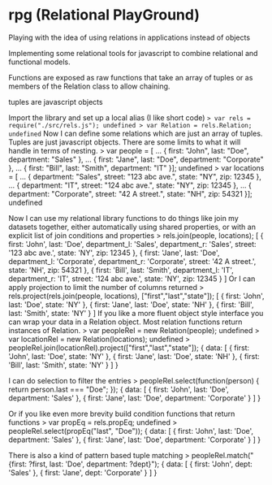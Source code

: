 rpg (Relational PlayGround)
===========================

Playing with the idea of using relations in applications instead of objects

Implementing some relational tools for javascript to combine relational and 
functional models.

Functions are exposed as raw functions that take an array of tuples or
as members of the Relation class to allow chaining.

tuples are javascript objects


Import the library and set up a local alias (I like short code)
        ```
        > var rels = require("./src/rels.js");
        undefined
        > var Relation = rels.Relation;
        undefined
        ```
Now I can define some relations which are just an array of tuples.
Tuples are just javascript objects.  There are some limits to what it will handle in terms of nesting.
    > var people = [
    ...     { first: "John", last: "Doe", department: "Sales" },
    ...     { first: "Jane", last: "Doe", department: "Corporate" },
    ...     { first: "Bill", last: "Smith", department: "IT" }];
    undefined
    > var locations = [
    ...     { department: "Sales", street: "123 abc ave.", state: "NY", zip: 12345 },
    ...     { department: "IT", street: "124 abc ave.", state: "NY", zip: 12345 },
    ...     { department: "Corporate", street: "42 A street.", state: "NH", zip: 54321 }];
    undefined

Now I can use my relational library functions to do things like join my datasets together, either automatically using shared properties, or with an explicit list of join conditions and properties
    > rels.join(people, locations);
    [ { first: 'John',
        last: 'Doe',
        department_l: 'Sales',
        department_r: 'Sales',
        street: '123 abc ave.',
        state: 'NY',
        zip: 12345 },
      { first: 'Jane',
        last: 'Doe',
        department_l: 'Corporate',
        department_r: 'Corporate',
        street: '42 A street.',
        state: 'NH',
        zip: 54321 },
      { first: 'Bill',
        last: 'Smith',
        department_l: 'IT',
        department_r: 'IT',
        street: '124 abc ave.',
        state: 'NY',
        zip: 12345 } ]
Or I can apply projection to limit the number of columns returned
    > rels.project(rels.join(people, locations), ["first","last","state"]);
    [ { first: 'John',
        last: 'Doe',
        state: 'NY' },
      { first: 'Jane',
        last: 'Doe',
        state: 'NH' },
      { first: 'Bill',
        last: 'Smith',
        state: 'NY' } ]
If you like a more fluent object style interface you can wrap your data in a Relation object.  Most relation functions return instances of Relation.
    > var peopleRel = new Relation(people);
    undefined
    > var locationRel = new Relation(locations);
    undefined
    > peopleRel.join(locationRel).project(["first","last","state"]);
    { data: 
       [ { first: 'John',
           last: 'Doe',
           state: 'NY' },
         { first: 'Jane',
           last: 'Doe',
           state: 'NH' },
         { first: 'Bill',
           last: 'Smith',
           state: 'NY' } ] }

I can do selection to filter the entries
    > peopleRel.select(function(person) { return person.last === "Doe"; });
    { data: 
       [ { first: 'John',
           last: 'Doe',
           department: 'Sales' },
         { first: 'Jane',
           last: 'Doe',
           department: 'Corporate' } ] }

Or if you like even more brevity build condition functions that return functions
    > var propEq = rels.propEq;
    undefined
    > peopleRel.select(propEq("last", "Doe"));
    { data: 
       [ { first: 'John',
           last: 'Doe',
           department: 'Sales' },
         { first: 'Jane',
           last: 'Doe',
           department: 'Corporate' } ] }

There is also a kind of pattern based tuple matching
    > peopleRel.match("{first: ?first, last: 'Doe', department: ?dept}");
    { data: 
       [ { first: 'John', dept: 'Sales' },
         { first: 'Jane', dept: 'Corporate' } ] }
